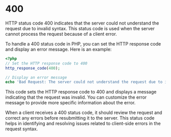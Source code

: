 # 400

HTTP status code 400 indicates that the server could not understand the request due to invalid syntax. This status code is used when the server cannot process the request because of a client error.

To handle a 400 status code in PHP, you can set the HTTP response code and display an error message. Here is an example:

```php
<?php
// Set the HTTP response code to 400
http_response_code(400);

// Display an error message
echo 'Bad Request: The server could not understand the request due to invalid syntax.';
```

This code sets the HTTP response code to 400 and displays a message indicating that the request was invalid. You can customize the error message to provide more specific information about the error.

When a client receives a 400 status code, it should review the request and correct any errors before resubmitting it to the server. This status code helps in identifying and resolving issues related to client-side errors in the request syntax.